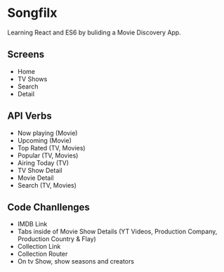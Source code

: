# Songfilx

Learning React and ES6 by buliding a Movie Discovery App.

## Screens

- Home
- TV Shows
- Search
- Detail

## API Verbs

- Now playing (Movie)
- Upcoming (Movie)
- Top Rated (TV, Movies)
- Popular (TV, Movies)
- Airing Today (TV)
- TV Show Detail
- Movie Detail
- Search (TV, Movies)

## Code Chanllenges

- IMDB Link
- Tabs inside of Movie Show Details (YT Videos, Production Company, Production Country & Flay)
- Collection Link
- Collection Router
- On tv Show, show seasons and creators
